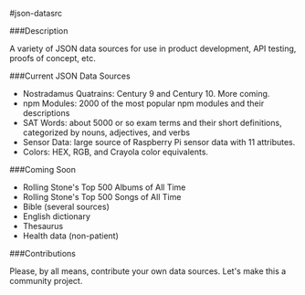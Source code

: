 #json-datasrc

###Description

A variety of JSON data sources for use in product development, API testing, proofs of concept, etc.

###Current JSON Data Sources

- Nostradamus Quatrains:  Century 9 and Century 10.  More coming.
- npm Modules: 2000 of the most popular npm modules and their descriptions
- SAT Words:  about 5000 or so exam terms and their short definitions, categorized by nouns, adjectives, and verbs
- Sensor Data: large source of Raspberry Pi sensor data with 11 attributes.
- Colors: HEX, RGB, and Crayola color equivalents.


###Coming Soon

- Rolling Stone's Top 500 Albums of All Time
- Rolling Stone's Top 500 Songs of All Time
- Bible (several sources)
- English dictionary
- Thesaurus
- Health data (non-patient)

###Contributions

Please, by all means, contribute your own data sources.  Let's make this a community project.
